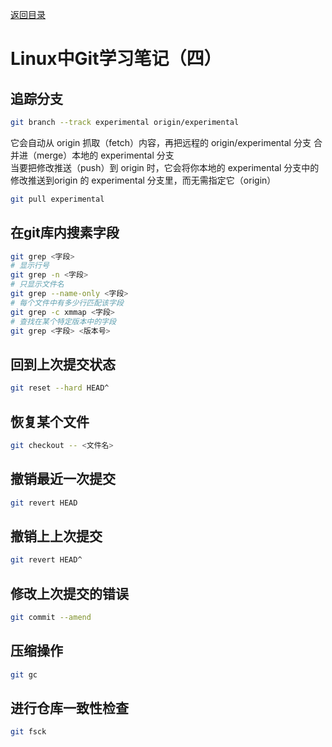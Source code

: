 [返回目录](ch0.md)

# Linux中Git学习笔记（四）

## 追踪分支
```bash
git branch --track experimental origin/experimental
```
它会自动从 origin 抓取（fetch）内容，再把远程的 origin/experimental 分支 合并进（merge）本地的 experimental 分支  
当要把修改推送（push）到 origin 时，它会将你本地的 experimental 分支中的修改推送到origin 的 experimental 分支里，而无需指定它（origin）  
```bash
git pull experimental
```
## 在git库内搜素字段
```bash
git grep <字段>
# 显示行号
git grep -n <字段>
# 只显示文件名
git grep --name-only <字段>
# 每个文件中有多少行匹配该字段
git grep -c xmmap <字段>
# 查找在某个特定版本中的字段
git grep <字段> <版本号>
```
## 回到上次提交状态
```bash
git reset --hard HEAD^
```
## 恢复某个文件
```bash
git checkout -- <文件名>
```
## 撤销最近一次提交
```bash
git revert HEAD
```
## 撤销上上次提交
```bash
git revert HEAD^
```
## 修改上次提交的错误
```bash
git commit --amend
```
## 压缩操作
```bash
git gc
```
## 进行仓库一致性检查
```bash
git fsck
```
